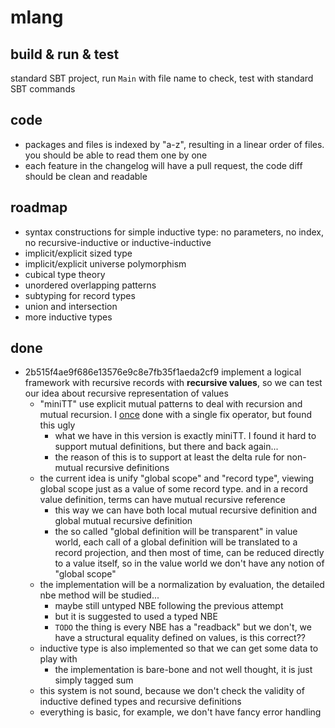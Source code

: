 
# mlang

## build & run & test

standard SBT project, run `Main` with file name to check, test with standard SBT commands

## code

* packages and files is indexed by "a-z", resulting in a linear order of files. you 
should be able to read them one by one
* each feature in the changelog will have a pull request, the code diff should be clean and readable

## roadmap

* syntax constructions for simple inductive type: no parameters, no index, no recursive-inductive or inductive-inductive
* implicit/explicit sized type
* implicit/explicit universe polymorphism
* cubical type theory
* unordered overlapping patterns
* subtyping for record types
* union and intersection 
* more inductive types

## done
    
* 2b515f4ae9f686e13576e9c8e7fb35f1aeda2cf9 implement a logical framework with recursive records with **recursive values**,
 so we can test our idea about recursive representation of values
    * "miniTT" use explicit mutual patterns to deal with recursion and mutual recursion.
      I [once](https://github.com/molikto/ChihuahuaLang/blob/master/common/src/main/scala/Syntax.scala#L59)
      done with a single fix operator, but found this ugly
         * what we have in this version is exactly miniTT. I found it hard to support mutual definitions, but 
           there and back again...
         * the reason of this is to support at least the delta rule for non-mutual recursive definitions
    * the current idea is unify "global scope" and "record type", viewing global scope just as a value of
      some record type. and in a record value definition, terms can have mutual recursive reference
         * this way we can have both local mutual recursive definition and global mutual recursive definition
         * the so called "global definition will be transparent" in value world, 
         each call of a global definition will be translated to a record projection, and then most of time, 
         can be reduced directly to a value itself, so in the value world we don't have any notion of "global scope"
    * the implementation will be a normalization by evaluation, the detailed nbe method will be studied...
         * maybe still untyped NBE following the previous attempt
         * but it is suggested to used a typed NBE
         * `TODO` the thing is every NBE has a "readback" but we don't,
          we have a structural equality defined on values, is this correct??
    * inductive type is also implemented so that we can get some data to play with
         * the implementation is bare-bone and not well thought, it is just simply tagged sum
    * this system is not sound, because we don't check the validity of inductive defined types and recursive definitions
    * everything is basic, for example, we don't have fancy error handling
